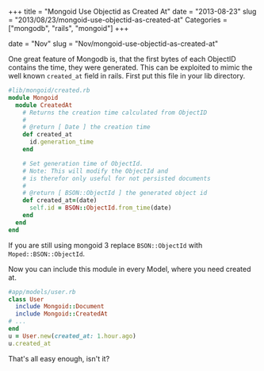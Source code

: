 +++
title = "Mongoid Use Objectid as Created At"
date = "2013-08-23"
slug = "2013/08/23/mongoid-use-objectid-as-created-at"
Categories = ["mongodb", "rails", "mongoid"]
+++

date = "Nov"
slug = "Nov/mongoid-use-objectid-as-created-at"

One great feature of Mongodb is, that the first bytes of each ObjectID contains the time, they were generated.
This can be exploited to mimic the well known `created_at` field in rails.
First put this file in your lib directory.


```ruby
#lib/mongoid/created.rb
module Mongoid
  module CreatedAt
    # Returns the creation time calculated from ObjectID
    #
    # @return [ Date ] the creation time
    def created_at
      id.generation_time
    end

    # Set generation time of ObjectId.
    # Note: This will modify the ObjectId and
    # is therefor only useful for not persisted documents
    #
    # @return [ BSON::ObjectId ] the generated object id
    def created_at=(date)
      self.id = BSON::ObjectId.from_time(date)
    end
  end
end
```

If you are still using mongoid 3 replace `BSON::ObjectId` with `Moped::BSON::ObjectId`.

Now you can include this module in every Model, where you need created at.

```ruby
#app/models/user.rb
class User
  include Mongoid::Document
  include Mongoid::CreatedAt
# ...
end
u = User.new(created_at: 1.hour.ago)
u.created_at
```

That's all easy enough, isn't it?
